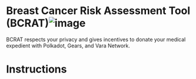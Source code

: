 # Breast Cancer Risk Assessment Tool (BCRAT)![image](https://github.com/sanchezcarlosjr/mega-hackathon-web3/assets/98775097/2e739943-3290-4501-b001-95452233367c)
BCRAT respects your privacy and gives incentives to donate your medical expedient with Polkadot, Gears, and Vara Network.

# Instructions

